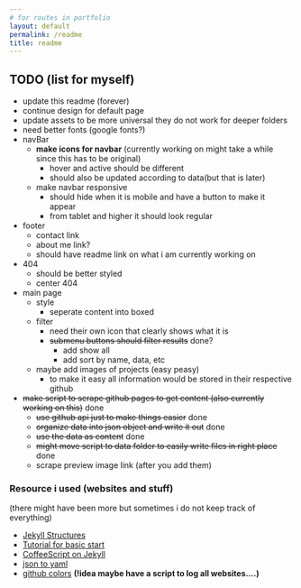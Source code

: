 ```yaml
---
# for routes in portfolio
layout: default
permalink: /readme
title: readme
---
```

## TODO (list for myself)
- update this readme (forever)
- continue design for default page
- update assets to be more universal they do not work for deeper folders
- need better fonts (google fonts?)
- navBar
  - __make icons for navbar__ (currently working on might take a while since this has to be original)
    - hover and active should be different
    - should also be updated according to data(but that is later)
  - make navbar responsive
    - should hide when it is mobile and have a button to make it appear
    - from tablet and higher it should look regular
- footer
  - contact link
  - about me link?
  - should have readme link on what i am currently working on
- 404
  - should be better styled
  - center 404
- main page
  - style
    - seperate content into boxed
  - filter
    - need their own icon that clearly shows what it is
    - ~~submenu buttons should filter results~~ done?
      - add show all
      - add sort by name, data, etc
  - maybe add images of projects (easy peasy)
    - to make it easy all information would be stored in their respective github
- ~~make script to scrape github pages to get content (also currently working on this)~~ done
  - ~~use github api just to make things easier~~ done
  - ~~organize data into json object and write it out~~ done
  - ~~use the data as content~~ done
  - ~~might move script to data folder to easily write files in right place~~ done
  - scrape preview image link (after you add them)

### Resource i used (websites and stuff)
(there might have been more but sometimes i do not keep track of everything)
- [Jekyll Structures](https://jekyllrb.com/docs/structure/)
- [Tutorial for basic start](http://jmcglone.com/guides/github-pages/)
- [CoffeeScript on Jekyll](http://www.mattjmorrison.com/today-i-learned/2014/10/10/learned.html)
- [json to yaml](https://www.npmjs.com/package/json2yaml)
- [github colors](https://github.com/ozh/github-colors/blob/master/colors.json)
__(!idea maybe have a script to log all websites....)__
